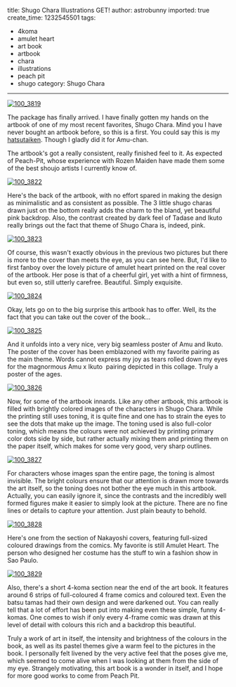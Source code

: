 title: Shugo Chara Illustrations GET!
author: astrobunny
imported: true
create_time: 1232545501
tags:
- 4koma
- amulet heart
- art book
- artbook
- chara
- illustrations
- peach pit
- shugo
category: Shugo Chara
---
 [![](wp-uploads/2009/01/100_3819-500x375.jpg "100\_3819")](/images/wp-uploads/2009/01/100_3819.jpg)  
  
The package has finally arrived. I have finally gotten my hands on the artbook of one of my most recent favorites, Shugo Chara. Mind you I have never bought an artbook before, so this is a first. You could say this is my [hatsutaiken](http://jisho.org/words?jap=hatsutaiken&eng=&dict=edict). Though I gladly did it for Amu-chan.  
  
<!--more-->  
  
The artbook's got a really consistent, really finished feel to it. As expected of Peach-Pit, whose experience with Rozen Maiden have made them some of the best shoujo artists I currently know of.  
  
 [![](wp-uploads/2009/01/100_3822-500x375.jpg "100\_3822")](/images/wp-uploads/2009/01/100_3822.jpg)  
  
Here's the back of the artbook, with no effort spared in making the design as minimalistic and as consistent as possible. The 3 little shugo charas drawn just on the bottom really adds the charm to the bland, yet beautiful pink backdrop. Also, the contrast created by dark feel of Tadase and Ikuto really brings out the fact that theme of Shugo Chara is, indeed, pink.  
  
 [![](wp-uploads/2009/01/100_3823-500x375.jpg "100\_3823")](/images/wp-uploads/2009/01/100_3823.jpg)  
  
Of course, this wasn't exactly obvious in the previous two pictures but there is more to the cover than meets the eye, as you can see here. But, I'd like to first fanboy over the lovely picture of amulet heart printed on the real cover of the artbook. Her pose is that of a cheerful girl, yet with a hint of firmness, but even so, still utterly carefree. Beautiful. Simply exquisite.  
  
 [![](wp-uploads/2009/01/100_3824-500x375.jpg "100\_3824")](/images/wp-uploads/2009/01/100_3824.jpg)  
  
Okay, lets go on to the big surprise this artbook has to offer. Well, its the fact that you can take out the cover of the book...  
  
 [![](wp-uploads/2009/01/100_3825-500x375.jpg "100\_3825")](/images/wp-uploads/2009/01/100_3825.jpg)  
  
And it unfolds into a very nice, very big seamless poster of Amu and Ikuto. The poster of the cover has been emblazoned with my favorite pairing as the main theme. Words cannot express my joy as tears rolled down my eyes for the magnormous Amu x Ikuto&nbsp; pairing depicted in this collage. Truly a poster of the ages.  
  
 [![](wp-uploads/2009/01/100_3826-500x375.jpg "100\_3826")](/images/wp-uploads/2009/01/100_3826.jpg)  
  
Now, for some of the artbook innards. Like any other artbook, this artbook is filled with brightly colored images of the characters in Shugo Chara. While the printing still uses toning, it is quite fine and one has to strain the eyes to see the dots that make up the image. The toning used is also full-color toning, which means the colours were not achieved by printing primary color dots side by side, but rather actually mixing them and printing them on the paper itself, which makes for some very good, very sharp outlines.  
  
 [![](wp-uploads/2009/01/100_3827-500x375.jpg "100\_3827")](/images/wp-uploads/2009/01/100_3827.jpg)  
  
For characters whose images span the entire page, the toning is almost invisible. The bright colours ensure that our attention is drawn more towards the art itself, so the toning does not bother the eye much in this artbook. Actually, you can easily ignore it, since the contrasts and the incredibly well formed figures make it easier to simply look at the picture. There are no fine lines or details to capture your attention. Just plain beauty to behold.  
  
 [![](wp-uploads/2009/01/100_3828-500x375.jpg "100\_3828")](/images/wp-uploads/2009/01/100_3828.jpg)  
  
Here's one from the section of Nakayoshi covers, featuring full-sized coloured drawings from the comics. My favorite is still Amulet Heart. The person who designed her costume has the stuff to win a fashion show in Sao Paulo.  
  
 [![](wp-uploads/2009/01/100_3829-500x375.jpg "100\_3829")](/images/wp-uploads/2009/01/100_3829.jpg)  
  
Also, there's a short 4-koma section near the end of the art book. It features around 6 strips of full-coloured 4 frame comics and coloured text. Even the batsu tamas had their own design and were darkened out. You can really tell that a lot of effort has been put into making even these simple, funny 4-komas. One comes to wish if only every 4-frame comic was drawn at this level of detail with colours this rich and a backdrop this beautiful.  
  
Truly a work of art in itself, the intensity and brightness of the colours in the book, as well as its pastel themes give a warm feel to the pictures in the book. I personally felt livened by the very active feel that the poses give me, which seemed to come alive when I was looking at them from the side of my eye. Strangely motivating, this art book is a wonder in itself, and I hope for more good works to come from Peach Pit.